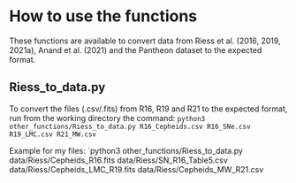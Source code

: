 # How to use the functions
These functions are available to convert data from Riess et al. (2016, 2019, 2021a), Anand et al. (2021) and the Pantheon dataset to the expected format.

## Riess_to_data.py
To convert the files (.csv/.fits) from R16, R19 and R21 to the expected format, run from the working directory the command:
`python3 other_functions/Riess_to_data.py R16_Cepheids.csv R16_SNe.csv R19_LMC.csv R21_MW.csv`

Example for my files:
`python3 other_functions/Riess_to_data.py data/Riess/Cepheids_R16.fits data/Riess/SN_R16_Table5.csv data/Riess/Cepheids_LMC_R19.fits data/Riess/Cepheids_MW_R21.csv
